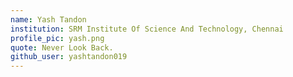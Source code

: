 ```yaml
---
name: Yash Tandon
institution: SRM Institute Of Science And Technology, Chennai
profile_pic: yash.png
quote: Never Look Back.
github_user: yashtandon019
---
```

